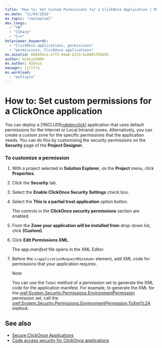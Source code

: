 ```yaml
---
title: "How to: Set Custom Permissions for a ClickOnce Application | Microsoft Docs"
ms.date: "11/04/2016"
ms.topic: "conceptual"
dev_langs:
  - "VB"
  - "CSharp"
  - "C++"
helpviewer_keywords:
  - "ClickOnce applications, permissions"
  - "permissions, ClickOnce applications"
ms.assetid: 660459ca-ef73-44a8-b323-610001f63b93
author: mikejo5000
ms.author: mikejo
manager: jillfra
ms.workload:
  - "multiple"
---
```

# How to: Set custom permissions for a ClickOnce application
You can deploy a [!INCLUDE[ndptecclick](../deployment/includes/ndptecclick_md.md)] application that uses default permissions for the Internet or Local Intranet zones. Alternatively, you can create a custom zone for the specific permissions that the application needs. You can do this by customizing the security permissions on the **Security** page of the **Project Designer**.

### To customize a permission

1.  With a project selected in **Solution Explorer**, on the **Project** menu, click **Properties**.

2.  Click the **Security** tab.

3.  Select the **Enable ClickOnce Security Settings** check box.

4.  Select the **This is a partial trust application** option button.

     The controls in the **ClickOnce security permissions** section are enabled.

5.  From the **Zone your application will be installed from** drop-down list, click **(Custom)**.

6.  Click **Edit Permissions XML**.

     The *app.manifest* file opens in the XML Editor.

7.  Before the `</applicationRequestMinimum>` element, add XML code for permissions that your application requires.

    > [!NOTE]
    >  You can use the `ToXml` method of a permission set to generate the XML code for the application manifest. For example, to generate the XML for the <xref:System.Security.Permissions.EnvironmentPermission> permission set, call the <xref:System.Security.Permissions.EnvironmentPermission.ToXml%2A> method.

## See also
- [Secure ClickOnce Applications](../deployment/securing-clickonce-applications.md)
- [Code access security for ClickOnce applications](../deployment/code-access-security-for-clickonce-applications.md)
